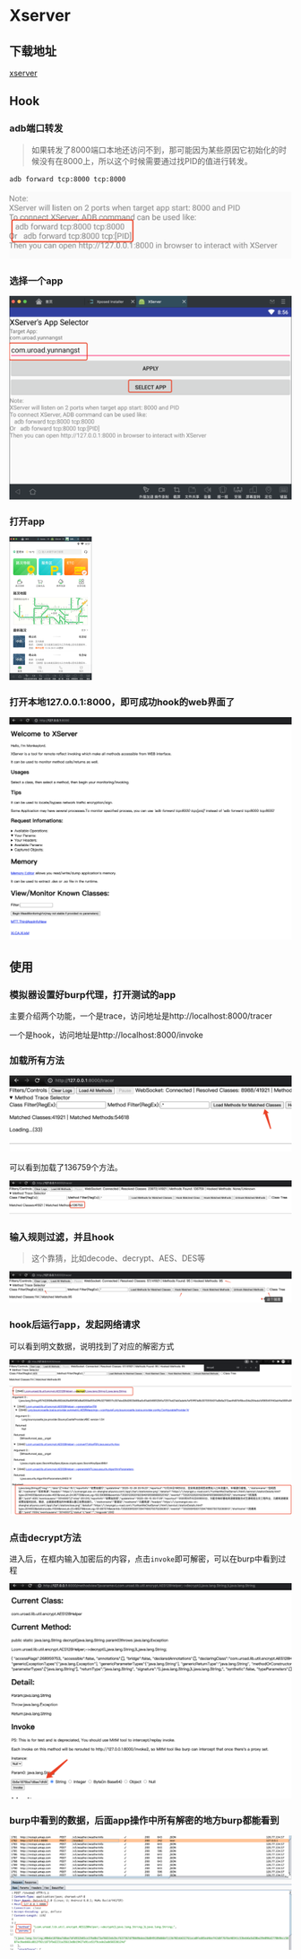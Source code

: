 # Xserver

## 下载地址

[xserver](https://github.com/monkeylord/XServer/releases/latest)

## Hook

### adb端口转发

> 如果转发了8000端口本地还访问不到，那可能因为某些原因它初始化的时候没有在8000上，所以这个时候需要通过找PID的值进行转发。

```bash
adb forward tcp:8000 tcp:8000
```

![image-20201225173817403](Xserver.assets/image-20201225173817403.png)

### 选择一个app

![image-20201226205653221](Xserver.assets/image-20201226205653221.png)

### 打开app

<img src="Xserver.assets/image-20201226205725167.png" alt="image-20201226205725167" style="zoom:25%;" />

### 打开本地127.0.0.1:8000，即可成功hook的web界面了

![image-20201225174036773](Xserver.assets/image-20201225174036773.png)

## 使用

### 模拟器设置好burp代理，打开测试的app

主要介绍两个功能，一个是trace，访问地址是http://localhost:8000/tracer

一个是hook，访问地址是http://localhost:8000/invoke

### 加载所有方法

![image-20201226205846706](Xserver.assets/image-20201226205846706.png)

可以看到加载了136759个方法。

![image-20201226205934246](Xserver.assets/image-20201226205934246.png)

### 输入规则过滤，并且hook

>  这个靠猜，比如decode、decrypt、AES、DES等

![image-20201226212638699](Xserver.assets/image-20201226212638699.png)

### hook后运行app，发起网络请求

可以看到明文数据，说明找到了对应的解密方式

![image-20201226212558239](Xserver.assets/image-20201226212558239.png)

### 点击decrypt方法

进入后，在框内输入加密后的内容，点击`invoke`即可解密，可以在burp中看到过程

![image-20201226212916592](Xserver.assets/image-20201226212916592.png)

### burp中看到的数据，后面app操作中所有解密的地方burp都能看到

![image-20201226213008870](Xserver.assets/image-20201226213008870.png)


